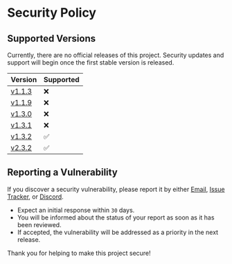 # Security Policy

## Supported Versions

Currently, there are no official releases of this project. Security updates and support will begin once the first stable version is released.

| Version | Supported          |
| ------- | ------------------ |
| [v1.1.3](https://github.com/FramedStone/SassyNic/releases/tag/v1.1.3)    | :x:                |
| [v1.1.9](https://github.com/FramedStone/SassyNic/releases/tag/v1.1.9)    | :x:                |
| [v1.3.0](https://github.com/FramedStone/SassyNic/releases/tag/v1.3.0)    | :x:                |
| [v1.3.1](https://github.com/FramedStone/SassyNic/releases/tag/v1.3.1)    | :x:                |
| [v1.3.2](https://github.com/FramedStone/SassyNic/releases/tag/v1.3.2)    | :white_check_mark:                |
| [v2.3.2](https://github.com/FramedStone/SassyNic/releases/tag/v2.3.2)    | ✅                |


## Reporting a Vulnerability

If you discover a security vulnerability, please report it by either [Email](mailto:leeweixuan39@gmail.com), [Issue Tracker](https://github.com/FramedStone/SassyNic/issues), or [Discord](https://discordapp.com/users/329101286664306689).

- Expect an initial response within `30` days.
- You will be informed about the status of your report as soon as it has been reviewed.
- If accepted, the vulnerability will be addressed as a priority in the next release.

Thank you for helping to make this project secure!
